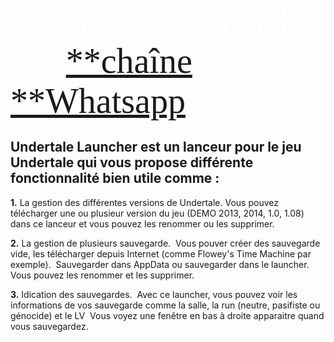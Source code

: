 <span style="color:#fff; font-family: 'Comic Sans MS'; font-size: 4em;">**Undertale Launcher - **[**chaîne **Whatsapp](https://whatsapp.com/channel/0029Vb9tYfi7IUYTeusCq70D)

## Undertale Launcher est un lanceur pour le jeu Undertale qui vous propose différente fonctionnalité bien utile comme :

**1.**   ﻿La gestion des différentes versions de Undertale.
   ﻿   ﻿Vous pouvez télécharger une ou plusieur version du jeu (DEMO 2013, 2014, 1.0, 1.08) dans ce lanceur et vous pouvez les renommer ou les supprimer.

**2.**   ﻿La gestion de plusieurs sauvegarde.
   ﻿   ﻿Vous pouver créer des sauvegarde vide, les télécharger depuis Internet (comme Flowey's Time Machine par exemple).
   ﻿   ﻿Sauvegarder dans AppData ou sauvegarder dans le launcher. Vous pouvez les renommer et les supprimer.

**3.**   ﻿Idication des sauvegardes.
   ﻿   ﻿Avec ce launcher, vous pouvez voir les informations de vos sauvegarde comme la salle, la run (neutre, pasifiste ou génocide) et le LV
   ﻿   ﻿Vous voyez une fenêtre en bas à droite apparaitre quand vous sauvegardez.</span>
